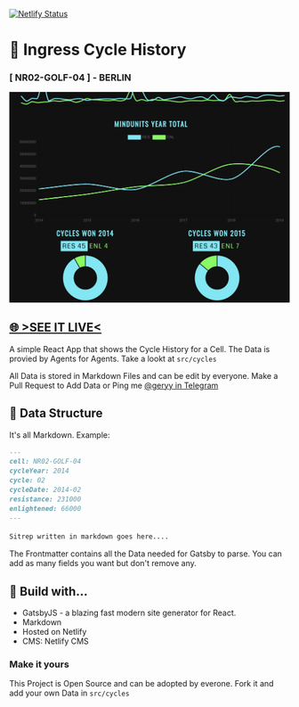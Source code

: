 [![Netlify Status](https://api.netlify.com/api/v1/badges/d6e8bcb1-e5af-4946-87f6-afc57dd1433c/deploy-status)](https://app.netlify.com/sites/ingress/deploys)

# 💏 Ingress Cycle History

### [ NR02-GOLF-04 ] - BERLIN

![preview](docs/preview.jpg)

## [🌐 >SEE IT LIVE< ](https://ingress.netlify.app)

A simple React App that shows the Cycle History for a Cell.
The Data is provied by Agents for Agents. Take a lookt at `src/cycles`

All Data is stored in Markdown Files and can be edit by everyone.
Make a Pull Request to Add Data or Ping me [@geryy in Telegram](https://telegram.me/geryy)

## 💾 Data Structure

It's all Markdown. Example:

```markdown
---
cell: NR02-GOLF-04
cycleYear: 2014
cycle: 02
cycleDate: 2014-02
resistance: 231000
enlightened: 66000
---

Sitrep written in markdown goes here....
```

The Frontmatter contains all the Data needed for Gatsby to parse.
You can add as many fields you want but don't remove any.

## 🤖 Build with...

- GatsbyJS - a blazing fast modern site generator for React.
- Markdown
- Hosted on Netlify
- CMS: Netlify CMS

### Make it yours

This Project is Open Source and can be adopted by everone.
Fork it and add your own Data in `src/cycles`
